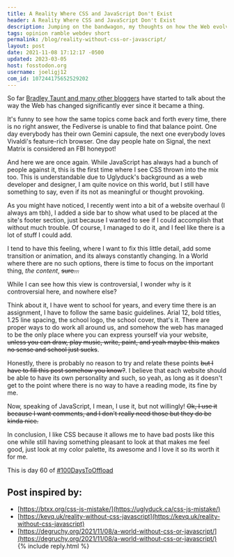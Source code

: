 ```yaml
---
title: A Reality Where CSS and JavaScript Don't Exist
header: A Reality Where CSS and JavaScript Don't Exist
description: Jumping on the bandwagon, my thoughts on how the Web evolved and if it should stay that way... 
tags: opinion ramble webdev short
permalink: /blog/reality-without-css-or-javascript/
layout: post
date: 2021-11-08 17:12:17 -0500
updated: 2023-03-05
host: fosstodon.org
username: joeligj12
com_id: 107244175652529202
---
```


So far [Bradley Taunt and many other bloggers](#post-inspired-by) have started to talk about the way the Web has changed significantly ever since it became a thing.

It's funny to see how the same topics come back and forth every time, there is no right answer, the Fediverse is unable to find that balance point. One day everybody has their own Gemini capsule, the next one everybody loves Vivaldi's feature-rich browser. One day people hate on Signal, the next Matrix is considered an FBI honeypot!

And here we are once again. While JavaScript has always had a bunch of people against it, this is the first time where I see CSS thrown into the mix too. This is understandable due to Uglyduck's background as a web developer and designer, I am quite novice on this world, but I still have something to say, even if its not as meaningful or thought provoking.

As you might have noticed, I recently went into a bit of a website overhaul (I always am tbh), I added a side bar to show what used to be placed at the site's footer section, just because I wanted to see if I could accomplish that without much trouble. Of course, I managed to do it, and I feel like there is a lot of stuff I could add.

I tend to have this feeling, where I want to fix this little detail, add some transition or animation, and its always constantly changing. In a World where there are no such options, there is time to focus on the important thing, *the content*, ~~sure...~~

While I can see how this view is controversial, I wonder why is it controversial here, and nowhere else? 

Think about it, I have went to school for years, and every time there is an assignment, I have to follow the same basic guidelines. Arial 12, bold titles, 1.25 line spacing, the school logo, the school cover, that's it. There are proper ways to do work all around us, and somehow the web has managed to be the only place where you can express yourself via your website, ~~unless you can draw, play music, write, paint, and yeah maybe this makes no sense and school just sucks~~.

Honestly, there is probably no reason to try and relate these points ~~but I have to fill this post somehow you know?~~. I believe that each website should be able to have its own personality and such, so yeah, as long as it doesn't get to the point where there is no way to have a reading mode, its fine by me.

Now, speaking of JavaScript, I mean, I use it, but not willingly! ~~Ok, I use it because I want comments, and I don't really need those but they do be kinda nice.~~

In conclusion, I like CSS because it allows me to have bad posts like this one while still having something pleasant to look at that makes me feel good, just look at my color palette, its awesome and I love it so its worth it for me.


This is day 60 of [#100DaysToOffload](https://100DaysToOffload.com)

## Post inspired by:
- [https://btxx.org/css-js-mistake/](https://uglyduck.ca/css-js-mistake/)
- [https://kevq.uk/reality-without-css-javascript](https://kevq.uk/reality-without-css-javascript)
- [https://degruchy.org/2021/11/08/a-world-without-css-or-javascript/](https://degruchy.org/2021/11/08/a-world-without-css-or-javascript/)
{% include reply.html %}
